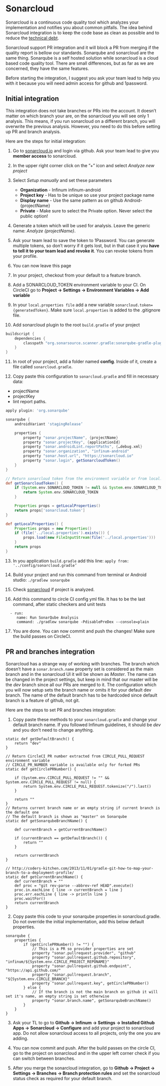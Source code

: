 # Sonarcloud

Sonarcloud is a continuous code quality tool which analyzes your implementation and notifies you about common pitfalls. The idea behind Sonarcloud integration is to keep the code base as clean as possible and to reduce the [technical debt](https://infinum.co/the-capsized-eight/is-your-business-sinking-into-technical-debt).

Sonarcloud support PR integration and it will block a PR from merging if the quality report is bellow our standards. Sonarqube and sonarcloud are the same thing. Sonarqube is a self hosted solution while sonarcloud is a cloud based code quality tool. There are small differences, but as far as we are concerned, they have the same features.

Before starting the integration, I suggest you ask your team lead to help you with it because you will need admin access for github and 1password.

## Initial integration

This integration does not take branches or PRs into the account. It doesn’t matter on which branch your are, on the sonarcloud you will see only 1 analysis. This means, if you run sonarcloud on a different branch, you will overwrite the previous analysis. However, you need to do this before setting up PR and branch analysis.

Here are the steps for initial integration:

1. Go to [sonarcloud.io](https://sonarcloud.io/) and login via github. Ask your team lead to give you **member access** to sonarcloud.

2. In the upper right corner click on the ”+” icon and select *Analyze new project*

3. Select *Setup manually* and set these parameters

	* **Organization** - Infinum infinum-android
	* **Project key** - Has to be unique so use your project package name
	* **Display name** - Use the same pattern as on github Android-{projectName}
	* **Private** - Make sure to select the Private option. Never select the public option!

4. Generate a token which will be used for analysis. Leave the generic name: *Analyze {projectName}*. 

5. Ask your team lead to save the token to 1Password. You can generate multiple tokens, so don’t worry if it gets lost, but in that case it you **have to tell it to your team lead and revoke it**. You can revoke tokens from your profile. 

6. You can now leave this page

7. In your project, checkout from your default to a feature branch.

8. Add a SONARCLOUD_TOKEN environment variable to your CI. On CircleCI go to **Project -> Settings -> Environment Variables -> Add variable**

9. In your `local.properties file` add a new variable `sonarcloud.token={generatedToken}`. Make sure `local.properties` is added to the .gitignore file.

10. Add sonarcloud plugin to the root `build.gradle` of your project

```groovy
buildscript {
    dependencies {
        classpath "org.sonarsource.scanner.gradle:sonarqube-gradle-plugin:{sonarCloudLatestVersion}"
    }
}
```

11. In root of your project, add a folder named **config**. Inside of it, create a file called `sonarcloud.gradle`.

12. Copy paste this configuration to `sonarcloud.gradle` and fill in necessary data: 
* projectName 
* projectKey 
* lint report paths.

```groovy
apply plugin: 'org.sonarqube'

sonarqube {
    androidVariant 'stagingRelease’

    properties {
        property "sonar.projectName", {projectName}
        property "sonar.projectKey", {applicationId}
        property "sonar.androidLint.reportPaths", {…debug.xml}
        property "sonar.organization", "infinum-android"
        property "sonar.host.url", "https://sonarcloud.io"
        property "sonar.login", getSonarcloudToken()
    }
}

// Return sonarcloud token from the environment variable or from local.properties file
def getSonarcloudToken() {
    if (System.env.SONARCLOUD_TOKEN != null && System.env.SONARCLOUD_TOKEN != "") {
        return System.env.SONARCLOUD_TOKEN
    }

    Properties props = getLocalProperties()
    return props['sonarcloud.token']
}

def getLocalProperties() {
    Properties props = new Properties()
    if (file('../local.properties').exists()) {
        props.load(new FileInputStream(file('../local.properties')))
    }
    return props
}
```

13. In you application `build.gradle` add this line:
`apply from: '../config/sonarcloud.gradle’`

14. Build your project and run this command from terminal or Android studio:
`./gradlew sonarqube`

15. Check [sonarcloud](https://sonarcloud.io/organizations/infinum-android/projects) if project is analyzed. 

16. Add this command to circle CI config yml file. It has to be the last command, after static checkers and unit tests

```
  - run:
     name: Run SonarQube Analysis
     command: ./gradlew sonarqube -PdisablePreDex --console=plain
```

17. You are done. You can now commit and push the changes! Make sure the build passes on CircleCI.

## PR and branches integration

Sonarcloud has a strange way of working with branches. The branch which doesn’t have a `sonar.branch.name` property set is considered as the main branch and in the sonarcloud UI it will be shown as *Master*. The name can be changed in the project settings, but keep in mind that our master will be the *dev* branch since all our PRs are merged to it. The configuration which you will now setup sets the branch name or omits it for your default dev branch. The name of the default branch has to be hardcoded since default branch is a feature of github, not git.

Here are the steps to set PR and branches integration:

1. Copy paste these methods to your `sonarcloud.gradle` and change your default branch name. If you followed Infinum guidelines, it should be *dev* and you don’t need to change anything.

```
static def getDefaultBranch() {
    return "dev"
}

// Return CircleCI PR number extracted from CIRCLE_PULL_REQUEST environment variable
// CIRCLE_PR_NUMBER variable is available only for forked PRs
static def getCirclePRNumber() {

    if (System.env.CIRCLE_PULL_REQUEST != "" && System.env.CIRCLE_PULL_REQUEST != null) {
        return System.env.CIRCLE_PULL_REQUEST.tokenize("/").last()
    }

    return ""
}
// Returns current branch name or an empty string if current branch is the default one
// The default branch is shown as "master" on Sonarqube
static def getSonarqubeBranchName() {

    def currentBranch = getCurrentBranchName()

    if (currentBranch == getDefaultBranch()) {
        return ""
    }

    return currentBranch
}

// http://coders-kitchen.com/2013/11/01/gradle-git-how-to-map-your-branch-to-a-deployment-profile/
static def getCurrentBranchName() {
    def currentBranch = ""
    def proc = "git rev-parse --abbrev-ref HEAD".execute()
    proc.in.eachLine { line -> currentBranch = line }
    proc.err.eachLine { line -> println line }
    proc.waitFor()
    return currentBranch
}
```

2. Copy paste this code to your sonarqube properties in sonarcloud.gradle. Do not override the initial implementation, add this below default properties.

```
sonarqube {
    properties {
        if (getCirclePRNumber() != "") {
            // This is a PR so provider properties are set
            property "sonar.pullrequest.provider", "github"
            property "sonar.pullrequest.github.repository", "infinum/${System.env.CIRCLE_PROJECT_REPONAME}"
            property "sonar.pullrequest.github.endpoint", "https://api.github.com/"
            property "sonar.pullrequest.branch", "${System.env.CIRCLE_BRANCH}"
            property "sonar.pullrequest.key", getCirclePRNumber()
        } else {
            // If the branch is not the main branch on github it will set it's name, an empty string is set otherwise
            property "sonar.branch.name", getSonarqubeBranchName()
        }
    }
}
```

3. Ask your TL to go to **Github -> Infinum -> Settings -> Installed Github Apps -> Sonarcloud -> Configure** and add your project to sonarcloud app. Do not allow sonarcloud access to all projects, only the one you are adding.   

4. You can now commit and push. After the build passes on the circle CI, go to the project on sonarcloud and in the upper left corner check if you can switch between branches.

5. After you merge the sonarcloud integration, go to **Github -> Project -> Settings -> Branches -> Branch protection rules** and set the sonarcloud status check as required for your default branch. 

